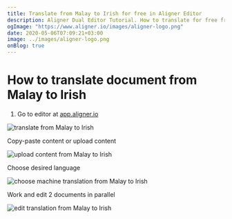 ```yaml
---
title: Translate from Malay to Irish for free in Aligner Editor
description: Aligner Dual Editor Tutorial. How to translate for free from Malay to Irish. Aligner is multilingual document management platform. 
ogImage: "https://www.aligner.io/images/aligner-logo.png"
date: 2020-05-06T07:09:21+03:00
image: ../images/aligner-logo.png
onBlog: true
---
```


# How to translate document from Malay to Irish

1. Go to editor at [app.aligner.io](https://app.aligner.io "Aligner App web page")

![translate from Malay to Irish](../aligner-blank-editor.png "translate from Malay to Irish")

Copy-paste content or upload content

![upload content from Malay to Irish](../aligner-uploaded-document.png "upload content from Malay to Irish")

Choose desired language

![choose machine translation from Malay to Irish](../aligner-language-dropdown.png "choose machine translation from Malay to Irish")

Work and edit 2 documents in parallel

![edit translation from Malay to Irish](../aligner-double-sitded-editor.png "edit translation from Malay to Irish")

